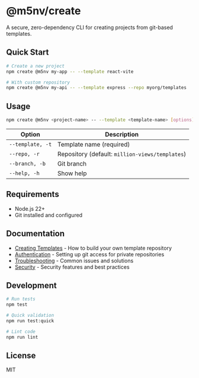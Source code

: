 # @m5nv/create

A secure, zero-dependency CLI for creating projects from git-based templates.

## Quick Start

```bash
# Create a new project
npm create @m5nv my-app -- --template react-vite

# With custom repository
npm create @m5nv my-api -- --template express --repo myorg/templates
```

## Usage

```bash
npm create @m5nv <project-name> -- --template <template-name> [options]
```

| Option           | Description                                     |
| ---------------- | ----------------------------------------------- |
| `--template, -t` | Template name (required)                        |
| `--repo, -r`     | Repository (default: `million-views/templates`) |
| `--branch, -b`   | Git branch                                      |
| `--help, -h`     | Show help                                       |

## Requirements

- Node.js 22+
- Git installed and configured

## Documentation

- [Creating Templates](docs/creating-templates.md) - How to build your own template repository
- [Authentication](docs/authentication.md) - Setting up git access for private repositories
- [Troubleshooting](docs/troubleshooting.md) - Common issues and solutions
- [Security](docs/security.md) - Security features and best practices

## Development

```bash
# Run tests
npm test

# Quick validation
npm run test:quick

# Lint code
npm run lint
```

## License

MIT
